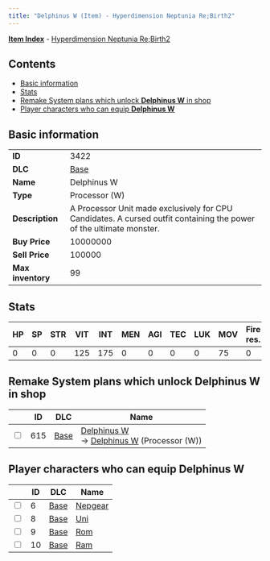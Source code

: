 ```yaml
---
title: "Delphinus W (Item) - Hyperdimension Neptunia Re;Birth2"
---
```


[**Item Index**](/neptunia/rb2/item/index.html) - [Hyperdimension Neptunia Re;Birth2](/neptunia/rb2)

## Contents

- [Basic information](#basic-information)
- [Stats](#stats)
- [Remake System plans which unlock **Delphinus W** in shop](#remake-system-plans-which-unlock-delphinus-w-in-shop)
- [Player characters who can equip **Delphinus W**](#player-characters-who-can-equip-delphinus-w)

## Basic information

|   |   |
| -- | -- |
| **ID** | 3422 |
| **DLC** | [Base](/neptunia/rb2/dlc/0-base.html) |
| **Name** | Delphinus W |
| **Type** | Processor (W) |
| **Description** | A Processor Unit made exclusively for CPU Candidates. A cursed outfit containing the power of the ultimate monster. |
| **Buy Price** | 10000000 |
| **Sell Price** | 100000 |
| **Max inventory** | 99 |

## Stats

| HP | SP | STR | VIT | INT | MEN | AGI | TEC | LUK | MOV | Fire res. | Ice res. | Wind res. | Lightning res. |
| -- | -- | --- | --- | --- | --- | --- | --- | --- | --- | --------- | -------- | --------- | -------------- |
| 0 | 0 | 0 | 125 | 175 | 0 | 0 | 0 | 0 | 75 | 0 | 0 | 0 | 0 |

## Remake System plans which unlock **Delphinus W** in shop

|    | ID | DLC | Name |
| -- | -- | --- | ---- |
| <input type="checkbox" id="rb2-remake-0-615" class="trackbox" /> | 615 | [Base](/neptunia/rb2/dlc/0-base.html) | [Delphinus W](/neptunia/rb2/remake/0-615-delphinus-w.html)<br />→ [Delphinus W](/neptunia/rb2/item/0-3422-delphinus-w.html) (Processor (W)) |

## Player characters who can equip **Delphinus W**

|    | ID | DLC | Name |
| -- | -- | --- | ---- |
| <input type="checkbox" id="rb2-player-0-6" class="trackbox" /> | 6 | [Base](/neptunia/rb2/dlc/0-base.html) | [Nepgear](/neptunia/rb2/player/0-6-nepgear.html) |
| <input type="checkbox" id="rb2-player-0-8" class="trackbox" /> | 8 | [Base](/neptunia/rb2/dlc/0-base.html) | [Uni](/neptunia/rb2/player/0-8-uni.html) |
| <input type="checkbox" id="rb2-player-0-9" class="trackbox" /> | 9 | [Base](/neptunia/rb2/dlc/0-base.html) | [Rom](/neptunia/rb2/player/0-9-rom.html) |
| <input type="checkbox" id="rb2-player-0-10" class="trackbox" /> | 10 | [Base](/neptunia/rb2/dlc/0-base.html) | [Ram](/neptunia/rb2/player/0-10-ram.html) |